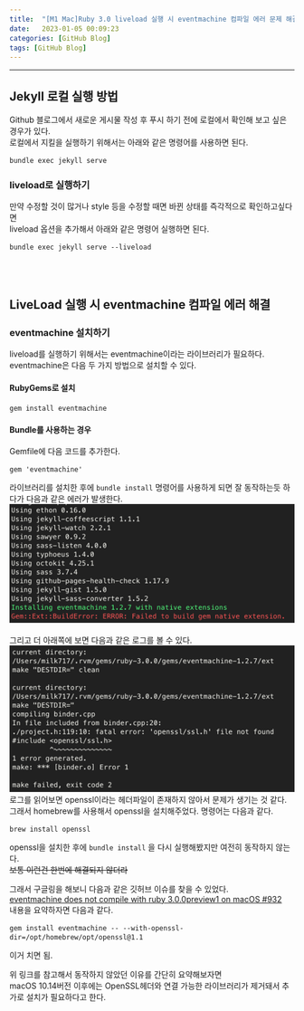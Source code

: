 ```yaml
---
title:  "[M1 Mac]Ruby 3.0 liveload 실행 시 eventmachine 컴파일 에러 문제 해결하기"
date:   2023-01-05 00:09:23
categories: [GitHub Blog]
tags: [GitHub Blog]
---
```

---

## Jekyll 로컬 실행 방법
Github 블로그에서 새로운 게시물 작성 후 푸시 하기 전에 로컬에서 확인해 보고 싶은 경우가 있다.  
로컬에서 지킬을 실행하기 위해서는 아래와 같은 명령어를 사용하면 된다.
```shell
bundle exec jekyll serve
```
### liveload로 실행하기
만약 수정할 것이 많거나 style 등을 수정할 때면 바뀐 상태를 즉각적으로 확인하고싶다면  
liveload 옵션을 추가해서 아래와 같은 명령어 실행하면 된다.
```shell
bundle exec jekyll serve --liveload
```

<br/><br/>

## LiveLoad 실행 시 eventmachine 컴파일 에러 해결
### eventmachine 설치하기
liveload를 실행하기 위해서는 eventmachine이라는 라이브러리가 필요하다.
eventmachine은 다음 두 가지 방법으로 설치할 수 있다.
#### RubyGems로 설치
```shell
gem install eventmachine
```
#### Bundle를 사용하는 경우
Gemfile에 다음 코드를 추가한다.
```shell
gem 'eventmachine'
```

라이브러리를 설치한 후에 `bundle install` 명령어를 사용하게 되면 잘 동작하는듯 하다가 다음과 같은 에러가 발생한다.
![img.png](/assets/img/2023-01-04-solved-M1-Mac-Ruby3-eventmachine-error/img.png)  
<br/>
그리고 더 아래쪽에 보면 다음과 같은 로그를 볼 수 있다.
![img.png](/assets/img/2023-01-04-solved-M1-Mac-Ruby3-eventmachine-error/img2.png)  
로그를 읽어보면 openssl이라는 헤더파일이 존재하지 않아서 문제가 생기는 것 같다.  
그래서 homebrew를 사용해서 openssl을 설치해주었다. 명령어는 다음과 같다.
```shell
brew install openssl
```
openssl을 설치한 후에 `bundle install` 을 다시 실행해봤지만 여전히 동작하지 않는다.  
~~보통 이런건 한번에 해결되지 않더라~~  

그래서 구글링을 해보니 다음과 같은 깃허브 이슈를 찾을 수 있었다.  
[eventmachine does not compile with ruby 3.0.0preview1 on macOS #932](https://github.com/eventmachine/eventmachine/issues/932)  
내용을 요약하자면 다음과 같다.
```shell
gem install eventmachine -- --with-openssl-dir=/opt/homebrew/opt/openssl@1.1
```
이거 치면 됨.  

위 링크를 참고해서 동작하지 않았던 이유를 간단히 요약해보자면  
macOS 10.14버전 이후에는 OpenSSL헤더와 연결 가능한 라이브러리가 제거돼서 추가로 설치가 필요하다고 한다.


